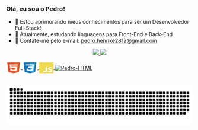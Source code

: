 ### Olá, eu sou o Pedro!

- 🔭 Estou aprimorando meus conhecimentos para ser um Desenvolvedor Full-Stack!
- 🌱 Atualmente, estudando linguagens para Front-End e Back-End
- 💬 Contate-me pelo e-mail: pedro.henrike2812@gmail.com

<div align="center">
  <a href="https://github.com/pedrinw">
  <img height="185em"  src="https://github-readme-stats.vercel.app/api?username=pedrinw&show_icons=true&theme=dracula&include_all_commits=true&count_private=true"/>
  <img height="185em" src="https://github-readme-stats.vercel.app/api/top-langs/?username=pedrinw&layout=compact&langs_count=7&theme=dracula"/>
</div>
  
<div style="display: inline_block"><br>
  <img align="center" alt="Pedro-HTML" height="30" width="40" src="https://raw.githubusercontent.com/devicons/devicon/master/icons/html5/html5-original.svg">
  <img align="center" alt="Pedro-CSS" height="30" width="40" src="https://raw.githubusercontent.com/devicons/devicon/master/icons/css3/css3-original.svg">
  <img align="center" alt="Pedro-Js" height="30" width="40" src="https://raw.githubusercontent.com/devicons/devicon/master/icons/javascript/javascript-plain.svg">
  <img align="center" alt="Pedro-HTML" height="30" width="40" src="https://cdn.jsdelivr.net/gh/devicons/devicon/icons/vuejs/vuejs-original.svg">
  
</div>
  
   ##
  
 ![Snake animation](https://github.com/pedrinw/pedrinw/blob/output/github-contribution-grid-snake.svg)
